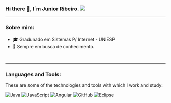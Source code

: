 ### Hi there 👋, I´m Junior Ribeiro. ![](https://komarev.com/ghpvc/?username=juniorribeiro89-github-juniorribeiro89&color=green)

---

### Sobre mim: 

- 🎓 Gradunado em Sistemas P/ Internet - UNIESP
- 🌱 Sempre em busca de conhecimento.

<br/>

---


<h3 align="left">Languages and Tools:</h3>

These are some of the technologies and tools with which I work and study:

![Java](https://img.shields.io/badge/-Java-007396?style=flat-square&logo=java)
![JavaScript](https://img.shields.io/badge/-JavaScript-black?style=flat-square&logo=javascript)
![Angular](https://img.shields.io/badge/-Angular-DD0031?style=flat-square&logo=angular)
![GitHub](https://img.shields.io/badge/-GitHub-181717?style=flat-square&logo=github)
![Eclipse](https://img.shields.io/badge/-Eclipse-2C2255?style=flat-square&logo=eclipse&logoColor=white)
